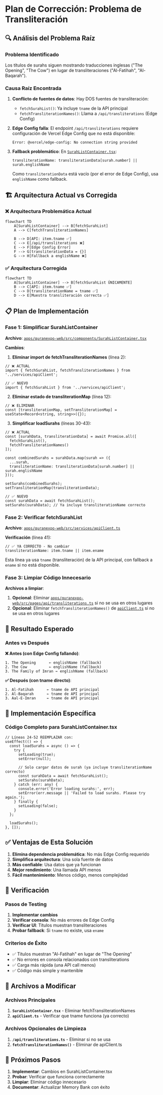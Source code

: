 # Plan de Corrección: Problema de Transliteración

## 🔍 Análisis del Problema Raíz

### Problema Identificado
Los títulos de surahs siguen mostrando traducciones inglesas ("The Opening", "The Cow") en lugar de transliteraciones ("Al-Fatihah", "Al-Baqarah").

### Causa Raíz Encontrada
1. **Conflicto de fuentes de datos**: Hay DOS fuentes de transliteración:
   - `fetchSurahList()`: Ya incluye `tname` de la API principal
   - `fetchTransliterationNames()`: Llama a `/api/transliterations` (Edge Config)

2. **Edge Config falla**: El endpoint `/api/transliterations` requiere configuración de Vercel Edge Config que no está disponible:
   ```
   Error: @vercel/edge-config: No connection string provided
   ```

3. **Fallback problemático**: En [`SurahListContainer.tsx`](apps/quranexpo-web/src/components/SurahListContainer.tsx:38):
   ```tsx
   transliterationName: transliterationData[surah.number] || surah.englishName
   ```
   Como `transliterationData` está vacío (por el error de Edge Config), usa `englishName` como fallback.

## 🏗️ Arquitectura Actual vs Corregida

### ❌ Arquitectura Problemática Actual
```mermaid
flowchart TD
    A[SurahListContainer] --> B[fetchSurahList]
    A --> C[fetchTransliterationNames]
    
    B --> D[API: item.tname ✅]
    C --> E[/api/transliterations ❌]
    E --> F[Edge Config Error]
    F --> G[transliterationData = {}]
    G --> H[Fallback a englishName ❌]
```

### ✅ Arquitectura Corregida
```mermaid
flowchart TD
    A[SurahListContainer] --> B[fetchSurahList ÚNICAMENTE]
    B --> C[API: item.tname ✅]
    C --> D[transliterationName = tname ✅]
    D --> E[Muestra transliteración correcta ✅]
```

## 📋 Plan de Implementación

### Fase 1: Simplificar SurahListContainer
**Archivo**: [`apps/quranexpo-web/src/components/SurahListContainer.tsx`](apps/quranexpo-web/src/components/SurahListContainer.tsx)

**Cambios**:

1. **Eliminar import de fetchTransliterationNames** (línea 2):
```tsx
// ❌ ACTUAL
import { fetchSurahList, fetchTransliterationNames } from '../services/apiClient';

// ✅ NUEVO
import { fetchSurahList } from '../services/apiClient';
```

2. **Eliminar estado de transliterationMap** (línea 12):
```tsx
// ❌ ELIMINAR
const [transliterationMap, setTransliterationMap] = useState<Record<string, string>>({});
```

3. **Simplificar loadSurahs** (líneas 30-43):
```tsx
// ❌ ACTUAL
const [surahData, transliterationData] = await Promise.all([
  fetchSurahList(),
  fetchTransliterationNames()
]);

const combinedSurahs = surahData.map(surah => ({
  ...surah,
  transliterationName: transliterationData[surah.number] || surah.englishName
}));

setSurahs(combinedSurahs);
setTransliterationMap(transliterationData);

// ✅ NUEVO
const surahData = await fetchSurahList();
setSurahs(surahData); // Ya incluye transliterationName correcto
```

### Fase 2: Verificar fetchSurahList
**Archivo**: [`apps/quranexpo-web/src/services/apiClient.ts`](apps/quranexpo-web/src/services/apiClient.ts)

**Verificación** (línea 41):
```tsx
// ✅ YA CORRECTO - No cambiar
transliterationName: item.tname || item.ename
```

Esta línea ya usa `tname` (transliteración) de la API principal, con fallback a `ename` si no está disponible.

### Fase 3: Limpiar Código Innecesario
**Archivos a limpiar**:

1. **Opcional**: Eliminar [`apps/quranexpo-web/src/pages/api/transliterations.ts`](apps/quranexpo-web/src/pages/api/transliterations.ts) si no se usa en otros lugares
2. **Opcional**: Eliminar `fetchTransliterationNames()` de [`apiClient.ts`](apps/quranexpo-web/src/services/apiClient.ts) si no se usa en otros lugares

## 🎯 Resultado Esperado

### Antes vs Después

**❌ Antes (con Edge Config fallando)**:
```
1. The Opening      ← englishName (fallback)
2. The Cow          ← englishName (fallback)  
3. The Family of Imran ← englishName (fallback)
```

**✅ Después (con tname directo)**:
```
1. Al-Fatihah      ← tname de API principal
2. Al-Baqarah      ← tname de API principal
3. Aal-E-Imran     ← tname de API principal
```

## 🔧 Implementación Específica

### Código Completo para SurahListContainer.tsx

```tsx
// Líneas 24-52 REEMPLAZAR con:
useEffect(() => {
  const loadSurahs = async () => {
    try {
      setLoading(true);
      setError(null);
      
      // Solo cargar datos de surah (ya incluye transliterationName correcto)
      const surahData = await fetchSurahList();
      setSurahs(surahData);
    } catch (err: any) {
      console.error('Error loading surahs:', err);
      setError(err.message || 'Failed to load surahs. Please try again.');
    } finally {
      setLoading(false);
    }
  };

  loadSurahs();
}, []);
```

## ✅ Ventajas de Esta Solución

1. **Elimina dependencia problemática**: No más Edge Config requerido
2. **Simplifica arquitectura**: Una sola fuente de datos
3. **Más confiable**: Usa datos que ya funcionan
4. **Mejor rendimiento**: Una llamada API menos
5. **Fácil mantenimiento**: Menos código, menos complejidad

## 🧪 Verificación

### Pasos de Testing
1. **Implementar cambios**
2. **Verificar consola**: No más errores de Edge Config
3. **Verificar UI**: Títulos muestran transliteraciones
4. **Probar fallback**: Si `tname` no existe, usa `ename`

### Criterios de Éxito
- ✅ Títulos muestran "Al-Fatihah" en lugar de "The Opening"
- ✅ No errores en consola relacionados con transliterations
- ✅ Carga más rápida (una API call menos)
- ✅ Código más simple y mantenible

## 📁 Archivos a Modificar

### Archivos Principales
1. **`SurahListContainer.tsx`** - Eliminar fetchTransliterationNames
2. **`apiClient.ts`** - Verificar que tname funciona (ya correcto)

### Archivos Opcionales de Limpieza
1. **`/api/transliterations.ts`** - Eliminar si no se usa
2. **`fetchTransliterationNames()`** - Eliminar de apiClient.ts

## 🚀 Próximos Pasos

1. **Implementar**: Cambios en SurahListContainer.tsx
2. **Probar**: Verificar que funciona correctamente
3. **Limpiar**: Eliminar código innecesario
4. **Documentar**: Actualizar Memory Bank con éxito